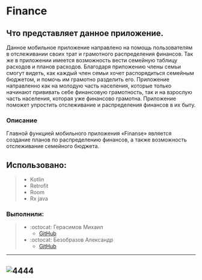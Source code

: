# Finance
## Что представляет данное приложение.
Данное мобильное приложение направлено на помощь пользователям в отслеживании своих трат и грамотного распределения финансов. 
Так же в приложении имеется возможность вести семейную таблицу расходов и планов расходов. Благодаря приложению члены семьи смогут видеть, как каждый член семьи хочет распорядиться семейным бюджетом, и помочь им грамотно разделить его. Приложение направленно как на молодую часть населения, которые только начинают прививать себе финансовую грамотность, так и на взрослую часть населения, которая уже финансово грамотна. Приложение поможет упростить отслеживание и распределения финансов в их быту.
### Описание 
Главной функцией мобильного приложения «Finanse» является создание планов по распределению финансов, а также возможность отслеживание семейного бюджета.
## Использовано:
> * Kotlin
> * Retrofit 
> * Room
> * Rx java

### Выполнили:
> * :octocat: Герасимов Михаил
>   * [GitHub](https://github.com/Dorrrke)
> * :octocat: Безобразов Александр
>    * [GitHub](https://github.com/ultraxion2000)
-----------------------------------------------------------------------------------------------------------
![4444](https://user-images.githubusercontent.com/66636002/146957413-ca43568c-627b-46dd-ba1d-5eefa6274b90.PNG)
-----------------------------------------------------------------------------------------------------------

